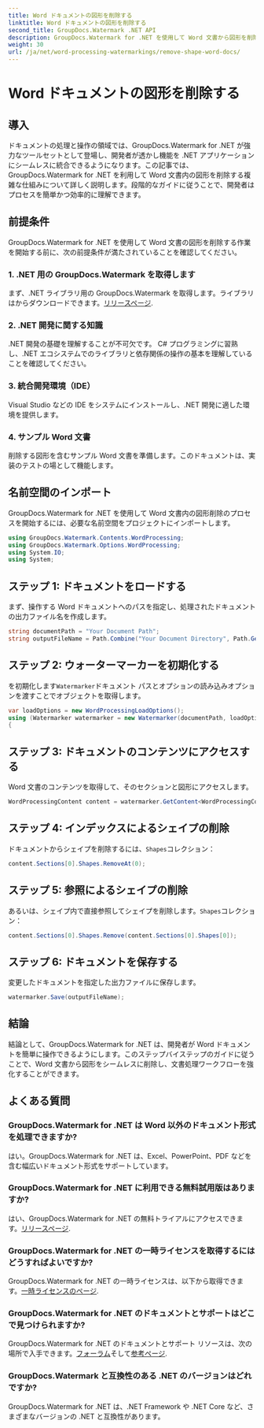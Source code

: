 ```yaml
---
title: Word ドキュメントの図形を削除する
linktitle: Word ドキュメントの図形を削除する
second_title: GroupDocs.Watermark .NET API
description: GroupDocs.Watermark for .NET を使用して Word 文書から図形を削除する方法を学びます。簡単、効率的、強力なドキュメント操作。
weight: 30
url: /ja/net/word-processing-watermarkings/remove-shape-word-docs/
---
```


# Word ドキュメントの図形を削除する

## 導入
ドキュメントの処理と操作の領域では、GroupDocs.Watermark for .NET が強力なツールセットとして登場し、開発者が透かし機能を .NET アプリケーションにシームレスに統合できるようになります。この記事では、GroupDocs.Watermark for .NET を利用して Word 文書内の図形を削除する複雑な仕組みについて詳しく説明します。段階的なガイドに従うことで、開発者はプロセスを簡単かつ効率的に理解できます。
## 前提条件
GroupDocs.Watermark for .NET を使用して Word 文書の図形を削除する作業を開始する前に、次の前提条件が満たされていることを確認してください。
### 1. .NET 用の GroupDocs.Watermark を取得します
まず、.NET ライブラリ用の GroupDocs.Watermark を取得します。ライブラリはからダウンロードできます。[リリースページ](https://releases.groupdocs.com/Watermark/net/).
### 2. .NET 開発に関する知識
.NET 開発の基礎を理解することが不可欠です。 C# プログラミングに習熟し、.NET エコシステムでのライブラリと依存関係の操作の基本を理解していることを確認してください。
### 3. 統合開発環境（IDE）
Visual Studio などの IDE をシステムにインストールし、.NET 開発に適した環境を提供します。 
### 4. サンプル Word 文書
削除する図形を含むサンプル Word 文書を準備します。このドキュメントは、実装のテストの場として機能します。

## 名前空間のインポート
GroupDocs.Watermark for .NET を使用して Word 文書内の図形削除のプロセスを開始するには、必要な名前空間をプロジェクトにインポートします。
```csharp
using GroupDocs.Watermark.Contents.WordProcessing;
using GroupDocs.Watermark.Options.WordProcessing;
using System.IO;
using System;
```
## ステップ 1: ドキュメントをロードする
まず、操作する Word ドキュメントへのパスを指定し、処理されたドキュメントの出力ファイル名を作成します。
```csharp
string documentPath = "Your Document Path";
string outputFileName = Path.Combine("Your Document Directory", Path.GetFileName(documentPath));
```
## ステップ 2: ウォーターマーカーを初期化する
を初期化します`Watermarker`ドキュメント パスとオプションの読み込みオプションを渡すことでオブジェクトを取得します。
```csharp
var loadOptions = new WordProcessingLoadOptions();
using (Watermarker watermarker = new Watermarker(documentPath, loadOptions))
{
```
## ステップ 3: ドキュメントのコンテンツにアクセスする
Word 文書のコンテンツを取得して、そのセクションと図形にアクセスします。
```csharp
WordProcessingContent content = watermarker.GetContent<WordProcessingContent>();
```
## ステップ 4: インデックスによるシェイプの削除
ドキュメントからシェイプを削除するには、`Shapes`コレクション：
```csharp
content.Sections[0].Shapes.RemoveAt(0);
```
## ステップ 5: 参照によるシェイプの削除
あるいは、シェイプ内で直接参照してシェイプを削除します。`Shapes`コレクション：
```csharp
content.Sections[0].Shapes.Remove(content.Sections[0].Shapes[0]);
```
## ステップ 6: ドキュメントを保存する
変更したドキュメントを指定した出力ファイルに保存します。
```csharp
watermarker.Save(outputFileName);
```

## 結論
結論として、GroupDocs.Watermark for .NET は、開発者が Word ドキュメントを簡単に操作できるようにします。このステップバイステップのガイドに従うことで、Word 文書から図形をシームレスに削除し、文書処理ワークフローを強化することができます。
## よくある質問
### GroupDocs.Watermark for .NET は Word 以外のドキュメント形式を処理できますか?
はい。GroupDocs.Watermark for .NET は、Excel、PowerPoint、PDF などを含む幅広いドキュメント形式をサポートしています。
### GroupDocs.Watermark for .NET に利用できる無料試用版はありますか?
はい、GroupDocs.Watermark for .NET の無料トライアルにアクセスできます。[リリースページ](https://releases.groupdocs.com/).
### GroupDocs.Watermark for .NET の一時ライセンスを取得するにはどうすればよいですか?
 GroupDocs.Watermark for .NET の一時ライセンスは、以下から取得できます。[一時ライセンスのページ](https://purchase.groupdocs.com/temporary-license/).
### GroupDocs.Watermark for .NET のドキュメントとサポートはどこで見つけられますか?
 GroupDocs.Watermark for .NET のドキュメントとサポート リソースは、次の場所で入手できます。[フォーラム](https://forum.groupdocs.com/c/watermark/19)そして[参考ページ](https://tutorials.groupdocs.com/Watermark/net/).
### GroupDocs.Watermark と互換性のある .NET のバージョンはどれですか?
GroupDocs.Watermark for .NET は、.NET Framework や .NET Core など、さまざまなバージョンの .NET と互換性があります。